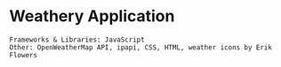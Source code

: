 # Weathery Application

```
Frameworks & Libraries: JavaScript 
Other: OpenWeatherMap API, ipapi, CSS, HTML, weather icons by Erik Flowers
```

<!-- ![Weathery Application](assets/preview.png) -->
